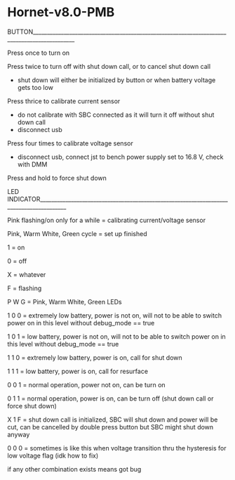 # Hornet-v8.0-PMB

BUTTON_____________________________________________________________________________________________

Press once to turn on

Press twice to turn off with shut down call, or to cancel shut down call
- shut down will either be initialized by button or when battery voltage gets too low

Press thrice to calibrate current sensor
- do not calibrate with SBC connected as it will turn it off without shut down call
- disconnect usb

Press four times to calibrate voltage sensor
- disconnect usb, connect jst to bench power supply set to 16.8 V, check with DMM

Press and hold to force shut down



LED INDICATOR________________________________________________________________________________________

Pink flashing/on only for a while = calibrating current/voltage sensor

Pink, Warm White, Green cycle = set up finished

1 = on

0 = off

X = whatever

F = flashing

P W G = Pink, Warm White, Green LEDs

1 0 0 = extremely low battery, power is not on, will not to be able to switch power on in this level without debug_mode == true

1 0 1 = low battery, power is not on, will not to be able to switch power on in this level without debug_mode == true

1 1 0 = extremely low battery, power is on, call for shut down

1 1 1 = low battery, power is on, call for resurface

0 0 1 = normal operation, power not on, can be turn on

0 1 1 = normal operation, power is on, can be turn off (shut down call or force shut down)

X 1 F = shut down call is initialized, SBC will shut down and power will be cut, can be cancelled by double press button but SBC might shut down anyway

0 0 0 = sometimes is like this when voltage transition thru the hysteresis for low voltage flag (idk how to fix)

if any other combination exists means got bug 
